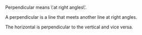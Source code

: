 Perpendicular means \\'at right angles\\'.

A perpendicular is a line that meets another line at right angles.

The horizontal is perpendicular to the vertical and vice versa.
